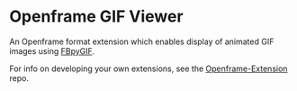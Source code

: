 # Openframe GIF Viewer

An Openframe format extension which enables display of animated GIF images using [FBpyGIF](https://github.com/chidea/FBpyGIF).

For info on developing your own extensions, see the [Openframe-Extension](https://github.com/OpenframeProject/Openframe-Extension) repo.
